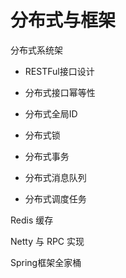 # 分布式与框架

分布式系统架

- RESTFul接口设计
- 分布式接口幂等性

- 分布式全局ID
- 分布式锁
- 分布式事务
- 分布式消息队列
- 分布式调度任务

Redis 缓存

Netty 与 RPC 实现

Spring框架全家桶



